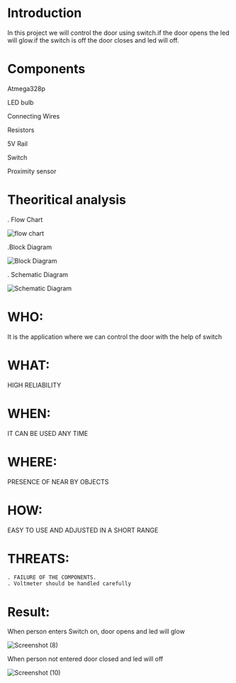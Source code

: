 # Introduction

In this project we will control the door using switch.if the door opens the led will glow.if the switch is off the door closes and led will off.

# Components

  Atmega328p

  LED bulb

  Connecting Wires

  Resistors

  5V Rail

  Switch

  Proximity sensor
  
# Theoritical analysis

  . Flow Chart
  
   ![flow chart](https://user-images.githubusercontent.com/102800244/164473790-45c66252-9f14-49f8-8b91-3b76d020c685.jpeg)
  
  .Block Diagram
  
  ![Block Diagram](https://user-images.githubusercontent.com/102800244/164473933-368b02c4-1c76-4596-b4f8-e91a64a9e549.jpeg)

  . Schematic Diagram
  
  ![Schematic Diagram](https://user-images.githubusercontent.com/102800244/164473986-dac3c673-9641-4390-a9aa-f539fc35cbaa.jpg)
  
 # WHO:
   It is the application where we can control the door with the help of switch
 # WHAT:
   HIGH RELIABILITY
 # WHEN:
   IT CAN BE USED ANY TIME
 # WHERE:
   PRESENCE OF NEAR BY OBJECTS
 # HOW:
   EASY TO USE AND ADJUSTED IN A SHORT RANGE
   
 # THREATS:
    . FAILURE OF THE COMPONENTS.
    . Voltmeter should be handled carefully 
   
 # Result:
   When person enters Switch on, door opens and led will glow

   ![Screenshot (8)](https://user-images.githubusercontent.com/102800244/164489664-65b7802f-17eb-4f3f-b22f-ecc83505962f.png)

   When person not entered door closed and led will off 

   ![Screenshot (10)](https://user-images.githubusercontent.com/102800244/164490673-3537fd81-7dd0-44d5-875f-b222e77dc57f.png)

 
